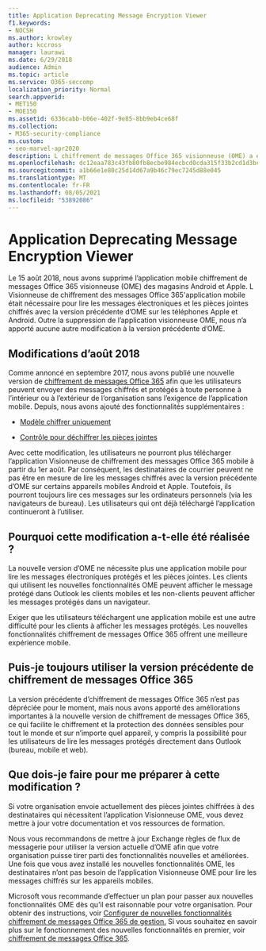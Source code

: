 ```yaml
---
title: Application Deprecating Message Encryption Viewer
f1.keywords:
- NOCSH
ms.author: krowley
author: kccross
manager: laurawi
ms.date: 6/29/2018
audience: Admin
ms.topic: article
ms.service: O365-seccomp
localization_priority: Normal
search.appverid:
- MET150
- MOE150
ms.assetid: 6336cabb-b06e-402f-9e85-8bb9eb4ce68f
ms.collection:
- M365-security-compliance
ms.custom:
- seo-marvel-apr2020
description: L chiffrement de messages Office 365 visionneuse (OME) a été supprimée des magasins Android et Apple en 2018.
ms.openlocfilehash: dc12eaa783c43fb80fb8ecbe984ecbcd0cda315f33b2cd1d3bc65e8932d77bda
ms.sourcegitcommit: a1b66e1e80c25d14d67a9b46c79ec7245d88e045
ms.translationtype: MT
ms.contentlocale: fr-FR
ms.lasthandoff: 08/05/2021
ms.locfileid: "53892086"
---
```

# <a name="deprecating-message-encryption-viewer-app"></a>Application Deprecating Message Encryption Viewer

Le 15 août 2018, nous avons supprimé l’application mobile chiffrement de messages Office 365 visionneuse (OME) des magasins Android et Apple. L Visionneuse de chiffrement des messages Office 365'application mobile était nécessaire pour lire les messages électroniques et les pièces jointes chiffrés avec la version précédente d’OME sur les téléphones Apple et Android. Outre la suppression de l’application visionneuse OME, nous n’a apporté aucune autre modification à la version précédente d’OME.
  
## <a name="changes-from-august-2018"></a>Modifications d’août 2018

Comme annoncé en septembre 2017, nous avons publié une nouvelle version de [chiffrement de messages Office 365](https://aka.ms/ome2017) afin que les utilisateurs peuvent envoyer des messages chiffrés et protégés à toute personne à l’intérieur ou à l’extérieur de l’organisation sans l’exigence de l’application mobile. Depuis, nous avons ajouté des fonctionnalités supplémentaires :
  
- [Modèle chiffrer uniquement](https://aka.ms/encryptonly)

- [Contrôle pour déchiffrer les pièces jointes](https://techcommunity.microsoft.com/t5/Security-Privacy-and-Compliance/Admin-control-for-attachments-now-available-in-Office-365/ba-p/204007)

Avec cette modification, les utilisateurs ne pourront plus télécharger l’application Visionneuse de chiffrement des messages Office 365 mobile à partir du 1er août. Par conséquent, les destinataires de courrier peuvent ne pas être en mesure de lire les messages chiffrés avec la version précédente d’OME sur certains appareils mobiles Android et Apple. Toutefois, ils pourront toujours lire ces messages sur les ordinateurs personnels (via les navigateurs de bureau). Les utilisateurs qui ont déjà téléchargé l’application continueront à l’utiliser.
  
## <a name="why-this-change-was-made"></a>Pourquoi cette modification a-t-elle été réalisée ?

La nouvelle version d’OME ne nécessite plus une application mobile pour lire les messages électroniques protégés et les pièces jointes. Les clients qui utilisent les nouvelles fonctionnalités OME peuvent afficher le message protégé dans Outlook les clients mobiles et les non-clients peuvent afficher les messages protégés dans un navigateur.
  
Exiger que les utilisateurs téléchargent une application mobile est une autre difficulté pour les clients à afficher les messages protégés. Les nouvelles fonctionnalités chiffrement de messages Office 365 offrent une meilleure expérience mobile.
  
## <a name="can-i-still-use-the-previous-version-of-office-365-message-encryption"></a>Puis-je toujours utiliser la version précédente de chiffrement de messages Office 365

La version précédente d’chiffrement de messages Office 365 n’est pas dépréciée pour le moment, mais nous avons apporté des améliorations importantes à la nouvelle version de chiffrement de messages Office 365, ce qui facilite le chiffrement et la protection des données sensibles pour tout le monde et sur n’importe quel appareil, y compris la possibilité pour les utilisateurs de lire les messages protégés directement dans Outlook (bureau, mobile et web). 
  
## <a name="what-do-i-need-to-do-to-prepare-for-this-change"></a>Que dois-je faire pour me préparer à cette modification ?

Si votre organisation envoie actuellement des pièces jointes chiffrées à des destinataires qui nécessitent l’application Visionneuse OME, vous devez mettre à jour votre documentation et vos ressources de formation.
  
Nous vous recommandons de mettre à jour Exchange règles de flux de messagerie pour utiliser la version actuelle d’OME afin que votre organisation puisse tirer parti des fonctionnalités nouvelles et améliorées. Une fois que vous avez installé les nouvelles fonctionnalités OME, les destinataires n’ont pas besoin de l’application Visionneuse OME pour lire les messages chiffrés sur les appareils mobiles.
  
Microsoft vous recommande d’effectuer un plan pour passer aux nouvelles fonctionnalités OME dès qu’il est raisonnable pour votre organisation. Pour obtenir des instructions, voir [Configurer de nouvelles fonctionnalités chiffrement de messages Office 365 de gestion.](set-up-new-message-encryption-capabilities.md) Si vous souhaitez en savoir plus sur le fonctionnement des nouvelles fonctionnalités en premier, voir [chiffrement de messages Office 365](ome.md).
  

